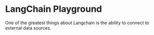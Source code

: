 # LangChain Playground

One of the greatest things about Langchain is the ability to connect to external data sources.

